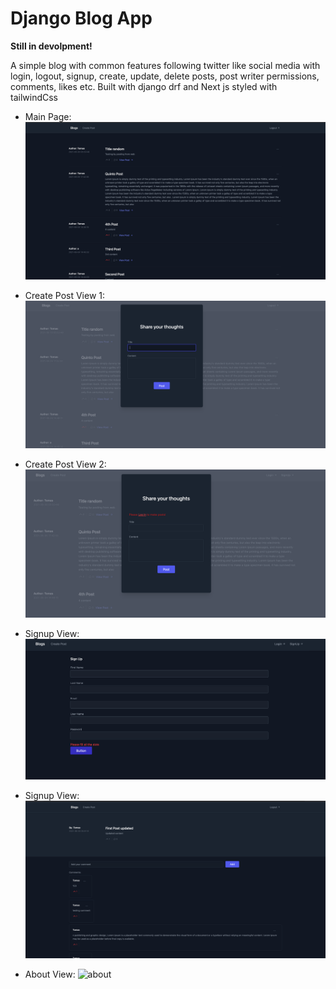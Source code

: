 # Django Blog App

**Still in devolpment!**

A simple blog with common features following twitter like social media with login, logout, signup, create, update, delete posts,
post writer permissions, comments, likes etc.
Built with django drf and Next js styled with tailwindCss

-   Main Page:
    ![main](/ReadmeFiles/Blog%20Home.png)

-   Create Post View 1:
    ![login](/ReadmeFiles/Blog%20Create%20Post.png)

-   Create Post View 2:
    ![signup](/ReadmeFiles/Blog%20Logged%20Out%20Create.png)

-   Signup View:
    ![signup](/ReadmeFiles/Blog%20Signup.png)

-   Signup View:
    ![signup](/ReadmeFiles/Blog%20Single%20Post.png)

-   About View:
    ![about](/ReadmeFiles/About%page.png)
